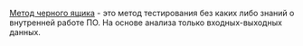 [Метод черного ящика](<../Методы проэктирования тестов/2-Категории методов проектирования т.md>) - это метод тестирования без каких либо знаний о внутренней работе ПО. На основе анализа только входных-выходных данных.
